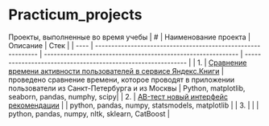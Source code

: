 # Practicum_projects
Проекты, выполненные во время учебы
| #    | Наименование проекта                | Описание                                                     | Стек                                                         |
| ---- | ------------------------------------------------------------ | ------------------------------------------------------------ | ------------------------------------------------------------ |
| 1.   | [Сравнение времени активности пользователей в сервисе Яндекс.Книги](https://github.com/alexandra-popova1/Practicum_projects/blob/main/Comparison%20of%20Yandex%20Books%20Activity%20Time.ipynb) | проведено сравнение времени, которое проводят в приложении пользователи из Санкт-Петербурга и из Москвы | Python, matplotlib, seaborn, pandas, numphy,  scipy|
| 2.   | [AB-тест новый интерфейс рекомендации](https://github.com/alexandra-popova1/Practicum_projects/blob/main/Proekt_modul%2011_05.04.ipynb) |  | python, pandas, numpy, statsmodels, matplotlib |
| 3.   | |              | python, pandas, numpy, nltk, sklearn, CatBoost |
